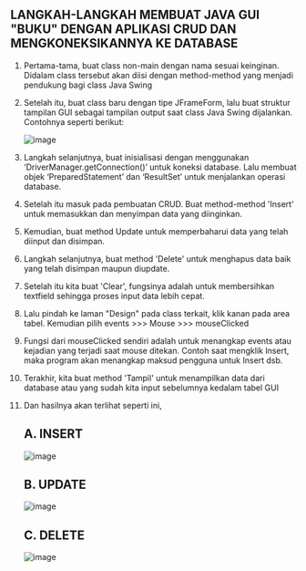 LANGKAH-LANGKAH MEMBUAT JAVA GUI "BUKU" DENGAN APLIKASI CRUD DAN MENGKONEKSIKANNYA KE DATABASE
-------------------------------------------------------------------------------------------------------



1. 	Pertama-tama, buat class non-main dengan nama sesuai keinginan. Didalam class tersebut akan diisi dengan method-method yang menjadi pendukung bagi class Java Swing
2. 	Setelah itu, buat class baru dengan tipe JFrameForm, lalu buat struktur tampilan GUI sebagai tampilan output saat class Java Swing dijalankan. Contohnya seperti berikut:


   	 ![image](https://github.com/user-attachments/assets/8d9588b0-7b0b-46b5-a99b-6edfe897267a)


4. 	Langkah selanjutnya, buat inisialisasi dengan menggunakan ‘DriverManager.getConnection()’ untuk koneksi database. Lalu membuat objek ‘PreparedStatement’ dan ‘ResultSet’ untuk menjalankan operasi database. 
5. 	Setelah itu masuk pada pembuatan CRUD. Buat method-method 'Insert' untuk memasukkan dan menyimpan data yang diinginkan.
6.  Kemudian, buat method Update untuk memperbaharui data yang telah diinput dan disimpan.
7. 	Langkah selanjutnya, buat method 'Delete' untuk menghapus data baik yang telah disimpan maupun diupdate.
8.  Setelah itu kita buat 'Clear', fungsinya adalah untuk membersihkan textfield sehingga proses input data lebih cepat. 
9.  Lalu pindah ke laman "Design" pada class terkait, klik kanan pada area tabel. Kemudian pilih events >>> Mouse >>> mouseClicked
10. Fungsi dari mouseClicked sendiri adalah untuk menangkap events atau kejadian yang terjadi saat mouse ditekan. Contoh saat mengklik Insert, maka program akan menangkap maksud pengguna untuk Insert dsb.
11. Terakhir, kita buat method 'Tampil' untuk menampilkan data dari database atau yang sudah kita input sebelumnya kedalam tabel GUI
12. Dan hasilnya akan terlihat seperti ini,


    A. INSERT
    -------------


    ![image](https://github.com/user-attachments/assets/7b680890-ee7b-49a5-b4f2-e85444f114a0)



    B. UPDATE
    ------------


    ![image](https://github.com/user-attachments/assets/4dccd8fc-a11d-40dd-9fc0-1f93f423a488)



    C. DELETE
    -----------


    ![image](https://github.com/user-attachments/assets/7048bd87-4b89-4bc5-99b3-873c98445576)



    



































